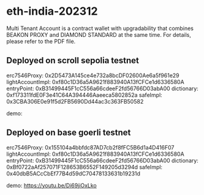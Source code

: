 # eth-india-202312
Multi Tenant Account is a contract wallet with upgradability that combines BEAKON PROXY and DIAMOND STANDARD at the same time.
For details, please refer to the PDF file.

## Deployed on scroll sepolia testnet
erc7546Proxy: 0x2D5473A145ce4e732a8bcDF02600Ae6a5f961e29
lightAccountImpl: 0xf80c1D36a5A9621f883940A13fCFCe1d6336580A
entryPoint: 0xB31499445F1cC556a66cdeeF2fd56766D03abA00
dictionary: 0xf173311fdE0F3e41C64A394446Aaeeca5802852a
safeImpl: 0x3CBA306E0e91f5d2FB5690Dd44ac3c363FB50582

demo: 

## Deployed on base goerli testnet
erc7546Proxy: 0x155104a4bbfdc87AD7cb2f8fFC5B6d1a4D416F07
lightAccountImpl: 0xf80c1D36a5A9621f883940A13fCFCe1d6336580A
entryPoint: 0xB31499445F1cC556a66cdeeF2fd56766D03abA00
dictionary: 0xBf0722aAf257071F128653B6552F149205d3294d
safeImpl: 0x40dbB5ACcCbEf77B4d59dC70478133631b19231d

demo: https://youtu.be/Di69jiOxLko
